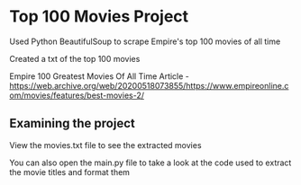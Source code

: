 # Top 100 Movies Project

Used Python BeautifulSoup to scrape Empire's top 100 movies of all time

Created a txt of the top 100 movies

Empire 100 Greatest Movies Of All Time Article - https://web.archive.org/web/20200518073855/https://www.empireonline.com/movies/features/best-movies-2/

## Examining the project

View the movies.txt file to see the extracted movies

You can also open the main.py file to take a look at the code used to extract the movie titles and format them

